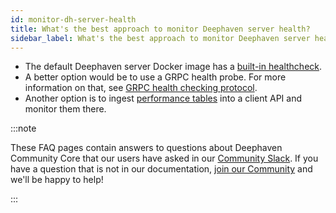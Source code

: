 ```yaml
---
id: monitor-dh-server-health
title: What's the best approach to monitor Deephaven server health?
sidebar_label: What's the best approach to monitor Deephaven server health?
---
```


- The default Deephaven server Docker image has a [built-in healthcheck](https://github.com/deephaven/deephaven-core/blob/main/docker/server/src/main/docker/Dockerfile#L31).
- A better option would be to use a GRPC health probe. For more information on that, see [GRPC health checking protocol](https://github.com/grpc/grpc/blob/master/doc/health-checking.md).
- Another option is to ingest [performance tables](../../how-to-guides/performance/performance-tables.md) into a client API and monitor them there.

:::note

These FAQ pages contain answers to questions about Deephaven Community Core that our users have asked in our [Community Slack](https://deephaven.io/slack). If you have a question that is not in our documentation, [join our Community](https://deephaven.io/slack) and we'll be happy to help!

:::
